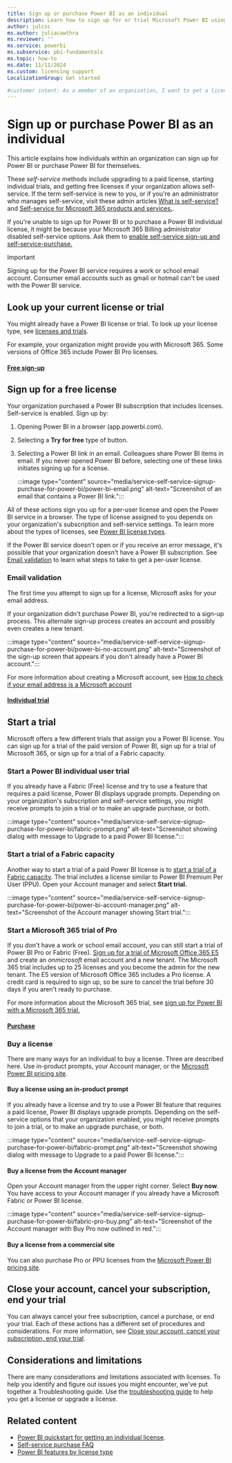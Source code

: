 ```yaml
---
title: Sign up or purchase Power BI as an individual
description: Learn how to sign up for or trial Microsoft Power BI using it for your individual data analysis and visualization needs.
author: julcsc
ms.author: juliacawthra
ms.reviewer: ''
ms.service: powerbi
ms.subservice: pbi-fundamentals
ms.topic: how-to
ms.date: 11/11/2024
ms.custom: licensing support
LocalizationGroup: Get started

#customer intent: As a member of an organization, I want to get a license to use Power BI or Fabric.
---
```


# Sign up or purchase Power BI as an individual

This article explains how individuals within an organization can sign up for Power BI or purchase Power BI for themselves. 

These *self-service* methods include upgrading to a paid license, starting individual trials, and getting free licenses if your organization allows self-service. If the term self-service is new to you, or if you're an administrator who manages self-service, visit these admin articles [What is self-service?](/microsoft-365/admin/misc/self-service-sign-up) and [Self-service for Microsoft 365 products and services.](/microsoft-365/commerce/subscriptions/manage-self-service-purchases-admins).

If you're unable to sign up for Power BI or to purchase a Power BI individual license, it might be because your Microsoft 365 Billing administrator disabled self-service options. Ask them to [enable self-service sign-up and self-service-purchase.](../enterprise/service-admin-licensing-organization.md#enable-and-disable-self-service-sign-up-and-purchase)

> [!IMPORTANT]
> Signing up for the Power BI service requires a work or school email account. Consumer email accounts such as gmail or hotmail can't be used with the Power BI service. 

## Look up your current license or trial

You might already have a Power BI license or trial. To look up your license type, see [licenses and trials](../consumer/end-user-license.md#find-out-which-licenses-you-have).

For example, your organization might provide you with Microsoft 365. Some versions of Office 365 include Power BI Pro licenses. 

#### [Free sign-up](#tab/free-sign-up)

## Sign up for a free license

Your organization purchased a Power BI subscription that includes licenses. Self-service is enabled. Sign up by:

1. Opening Power BI in a browser (app.powerbi.com).
1. Selecting a **Try for free** type of button. 
1. Selecting a Power BI link in an email. Colleagues share Power BI items in email. If you never opened Power BI before, selecting one of these links initiates signing up for a license. 

    :::image type="content" source="media/service-self-service-signup-purchase-for-power-bi/power-bi-email.png" alt-text="Screenshot of an email that contains a Power BI link.":::

All of these actions sign you up for a per-user license and open the Power BI service in a browser. The type of license assigned to you depends on your organization's subscription and self-service settings. To learn more about the types of licenses, see [Power BI license types](../consumer/end-user-license.md).

If the Power BI service doesn't open or if you receive an error message, it's possible that your organization doesn't have a Power BI subscription. See [Email validation](#email-validation) to learn what steps to take to get a per-user license.

### Email validation

The first time you attempt to sign up for a license, Microsoft asks for your email address. 

If your organization didn't purchase Power BI, you're redirected to a sign-up process. This alternate sign-up process creates an account and possibly even creates a new tenant.

:::image type="content" source="media/service-self-service-signup-purchase-for-power-bi/power-bi-no-account.png" alt-text="Screenshot of the sign-up screen that appears if you don't already have a Power BI account.":::

For more information about creating a Microsoft account, see [How to check if your email address is a Microsoft account](https://support.microsoft.com/account-billing/how-to-check-if-your-email-address-is-a-microsoft-account-b3ba5b92-5ead-4a28-adc9-b40558bb697e)

#### [Individual trial](#tab/trial)

## Start a trial

Microsoft offers a few different trials that assign you a Power BI license. You can sign up for a trial of the paid version of Power BI, sign up for a trial of Microsoft 365, or sign up for a trial of a Fabric capacity. 

### Start a Power BI individual user trial

If you already have a Fabric (Free) license and try to use a feature that requires a paid license, Power BI displays upgrade prompts. Depending on your organization's subscription and self-service settings, you might receive prompts to join a trial or to make an upgrade purchase, or both. 

:::image type="content" source="media/service-self-service-signup-purchase-for-power-bi/fabric-prompt.png" alt-text="Screenshot showing dialog with message to Upgrade to a paid Power BI license.":::

### Start a trial of a Fabric capacity

Another way to start a trial of a paid Power BI license is to [start a trial of a Fabric capacity](/fabric/get-started/fabric-trial). The trial includes a license similar to Power BI Premium Per User (PPU). Open your Account manager and select **Start trial.**

:::image type="content" source="media/service-self-service-signup-purchase-for-power-bi/power-bi-account-manager.png" alt-text="Screenshot of the Account manager showing Start trial.":::

### Start a Microsoft 365 trial of Pro

If you don't have a work or school email account, you can still start a trial of Power BI Pro or Fabric (Free). [Sign up for a trial of Microsoft Office 365 E5](../enterprise/service-admin-signing-up-for-power-bi-with-a-new-office-365-trial.md) and create an *onmicrosoft* email account and a new tenant. The Microsoft 365 trial includes up to 25 licenses and you become the admin for the new tenant. The E5 version of Microsoft Office 365 includes a Pro license. A credit card is required to sign up, so be sure to cancel the trial before 30 days if you aren't ready to purchase.  

For more information about the Microsoft 365 trial, see [sign up for Power BI with a Microsoft 365 trial.](../enterprise/service-admin-signing-up-for-power-bi-with-a-new-office-365-trial.md) 

#### [Purchase](#tab/purchase)

### Buy a license

There are many ways for an individual to buy a license. Three are described here. Use in-product prompts, your Account manager, or the [Microsoft Power BI pricing site](https://www.microsoft.com/power-platform/products/power-bi/pricing).

#### Buy a license using an in-product prompt
 
If you already have a license and try to use a Power BI feature that requires a paid license, Power BI displays upgrade prompts. Depending on the self-service options that your organization enabled, you might receive prompts to join a trial, or to make an upgrade purchase, or both. 

:::image type="content" source="media/service-self-service-signup-purchase-for-power-bi/fabric-prompt.png" alt-text="Screenshot showing dialog with message to Upgrade to a paid Power BI license.":::

#### Buy a license from the Account manager

Open your Account manager from the upper right corner. Select **Buy now**. You have access to your Account manager if you already have a Microsoft Fabric or Power BI license.

:::image type="content" source="media/service-self-service-signup-purchase-for-power-bi/fabric-pro-buy.png" alt-text="Screenshot of the Account manager with Buy Pro now outlined in red."::: 

#### Buy a license from a commercial site

You can also purchase Pro or PPU licenses from the [Microsoft Power BI pricing site](https://www.microsoft.com/power-platform/products/power-bi/pricing).

## Close your account, cancel your subscription, end your trial

You can always cancel your free subscription, cancel a purchase, or end your trial. Each of these actions has a different set of procedures and considerations. For more information, see [Close your account, cancel your subscription, end your trial](/fabric/enterprise/fabric-close-end-cancel).

## Considerations and limitations

There are many considerations and limitations associated with licenses. To help you identify and figure out issues you might encounter, we've put together a Troubleshooting guide. Use the [troubleshooting guide](../support/service-troubleshoot-signup.md) to help you get a license or upgrade a license.

## Related content

- [Power BI quickstart for getting an individual license](service-self-service-signup-for-power-bi.md).
- [Self-service purchase FAQ](/microsoft-365/commerce/subscriptions/self-service-purchase-faq)
- [Power BI features by license type](../consumer/end-user-features.md)
